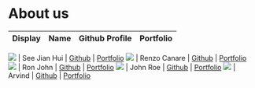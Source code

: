 # About us

Display | Name | Github Profile | Portfolio 
--------|:----:|:--------------:|:---------:

![](https://via.placeholder.com/100.png?text=Photo) | See Jian Hui | [Github](https://github.com/jhsee5) | [Portfolio](docs/team/johndoe.md)
![](https://via.placeholder.com/100.png?text=Photo) | Renzo Canare | [Github](https://github.com/renzocanare) | [Portfolio](docs/team/johndoe.md)
![](https://via.placeholder.com/100.png?text=Photo) | Ron John | [Github](https://github.com/) | [Portfolio](docs/team/johndoe.md)
![](https://via.placeholder.com/100.png?text=Photo) | John Roe | [Github](https://github.com/) | [Portfolio](docs/team/johndoe.md)
![](https://via.placeholder.com/100.png?text=Photo) | Arvind | [Github](https://github.com/Dniv-Ra) | [Portfolio](docs/team/johndoe.md)
